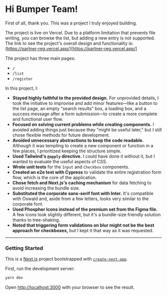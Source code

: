 # Hi Bumper Team!

First of all, thank you. This was a project I truly enjoyed building.

The project is live on Vercel. Due to a platform limitation that prevents file writing, you can browse the list, but adding a new entry is not supported. The link to see the project's overall design and functionality is: (https://partner-reg.vercel.app/)[https://partner-reg.vercel.app/]

The project has three main pages:

- `/`
- `/list`
- `/register`

In this project, I:

- **Stayed highly faithful to the provided design.** For unprovided details, I took the initiative to improvise and add minor features—like a button to the list page, an empty "search results" box, a loading box, and a success message after a form submission—to create a more complete and functional user flow.
- **Focused on solving current problems while creating components.** I avoided adding things just because they "might be useful later," but I still chose flexible methods for future development.
- **Avoided unnecessary abstractions to keep the code readable.** Although it was tempting to create a new component or function in a few places, I prioritized keeping the structure simple.
- **Used Tailwind's `@apply` directive.** I could have done it without it, but I wanted to evaluate the useful aspects of CSS.
- **Wrote unit tests** for the `Input` and `Checkbox` components.
- **Created an e2e test with Cypress** to validate the entire registration form flow, which is the core of the application.
- **Chose fetch and Next.js's caching mechanism** for data fetching to avoid increasing the bundle size.
- **Substituted the corporate sans-serif font with Inter.** It's compatible with Oswald and, aside from a few letters, looks very similar to the corporate font.
- **Used Phosphor Icons instead of the premium set from the Figma file.** A few icons look slightly different, but it's a bundle-size friendly solution thanks to tree-shaking.
- **Noted that triggering form validations on blur might not be the best approach for checkboxes,** but I kept it that way as it was requested.

---

### Getting Started

This is a [Next.js](https://nextjs.org) project bootstrapped with [`create-next-app`](https://nextjs.org/docs/app/api-reference/cli/create-next-app).

First, run the development server:

```bash
yarn dev
```

Open [http://localhost:3000](http://localhost:3000) with your browser to see the result.
